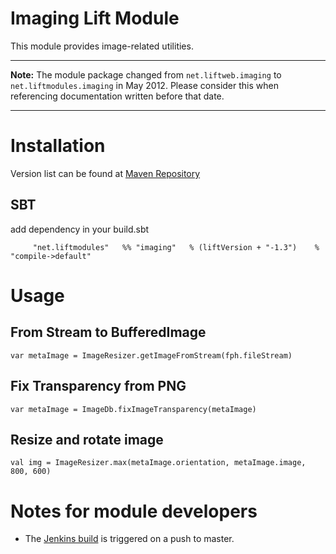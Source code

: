 Imaging Lift Module
==================

This module provides image-related utilities.

---

**Note:** The module package changed from `net.liftweb.imaging` to `net.liftmodules.imaging` in May 2012.  Please consider this when referencing documentation written before that date.


---

Installation
============

Version list can be found at [Maven Repository](http://repo1.maven.org/maven2/net/liftmodules/)

SBT
---

add dependency in your build.sbt

         "net.liftmodules"   %% "imaging"   % (liftVersion + "-1.3")    % "compile->default"

Usage
=====

From Stream to BufferedImage
----------------------------

	var metaImage = ImageResizer.getImageFromStream(fph.fileStream)

Fix Transparency from PNG
-------------------------

	var metaImage = ImageDb.fixImageTransparency(metaImage)

Resize and rotate image
------------

	val img = ImageResizer.max(metaImage.orientation, metaImage.image, 800, 600)

Notes for module developers
===========================

* The [Jenkins build](https://liftmodules.ci.cloudbees.com/job/imaging/) is triggered on a push to master.

